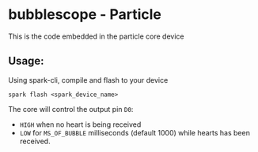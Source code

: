 # bubblescope - Particle
This is the code embedded in the particle core device

## Usage: 
Using spark-cli, compile and flash to your device 
```
spark flash <spark_device_name>
```

The core will control the output pin `D0`:
* `HIGH` when no heart is being received
* `LOW` for `MS_OF_BUBBLE` milliseconds (default 1000) while hearts has been received.
